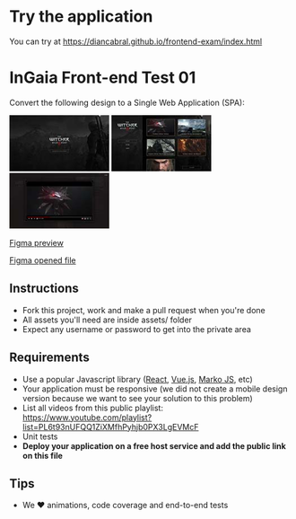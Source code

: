 # Try the application
You can try at https://diancabral.github.io/frontend-exam/index.html

# InGaia Front-end Test 01
Convert the following design to a Single Web Application (SPA):

![Screenshot 1](screenshots/screenshot1.jpg)
![Screenshot 2](screenshots/screenshot2.jpg)
![Screenshot 3](screenshots/screenshot3.jpg)

[Figma preview](https://www.figma.com/proto/COnJnZhaRmmAHt6MjBlRT3c1/Frontend---Test?node-id=20%3A1070&scaling=min-zoom)

[Figma opened file](https://www.figma.com/file/COnJnZhaRmmAHt6MjBlRT3c1/Frontend---Test?node-id=0%3A1)

## Instructions
- Fork this project, work and make a pull request when you're done
- All assets you'll need are inside assets/ folder
- Expect any username or password to get into the private area

## Requirements
- Use a popular Javascript library ([React](https://reactjs.org/), [Vue.js](https://vuejs.org/), [Marko JS](https://markojs.com/), etc)
- Your application must be responsive (we did not create a mobile design version because we want to see your solution to this problem)
- List all videos from this public playlist: https://www.youtube.com/playlist?list=PL6t93nUFQQ1ZiXMfhPyhjb0PX3LgEVMcF
- Unit tests
- **Deploy your application on a free host service and add the public link on this file**

## Tips
- We ❤️ animations, code coverage and end-to-end tests
